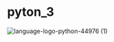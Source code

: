 # pyton_3

![language-logo-python-44976 (1)](https://user-images.githubusercontent.com/86377800/126006931-038816be-9f1e-4cc3-8bff-7ccf725252b1.png)
